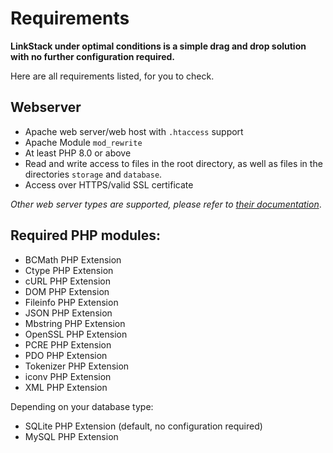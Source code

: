 # Requirements

**LinkStack under optimal conditions is a simple drag and drop solution with no further configuration required.**

Here are all requirements listed, for you to check.

## Webserver

- Apache web server/web host with ``.htaccess`` support
- Apache Module ``mod_rewrite``
- At least PHP 8.0 or above
- Read and write access to files in the root directory, as well as files in the directories ``storage`` and ``database``.
- Access over HTTPS/valid SSL certificate

*Other web server types are supported, please refer to [their documentation](./other-webservers.md)*.

## Required PHP modules:

- BCMath PHP Extension
- Ctype PHP Extension
- cURL PHP Extension
- DOM PHP Extension
- Fileinfo PHP Extension
- JSON PHP Extension
- Mbstring PHP Extension
- OpenSSL PHP Extension
- PCRE PHP Extension
- PDO PHP Extension
- Tokenizer PHP Extension
- iconv PHP Extension
- XML PHP Extension

Depending on your database type:

- SQLite PHP Extension (default, no configuration required)
- MySQL PHP Extension
